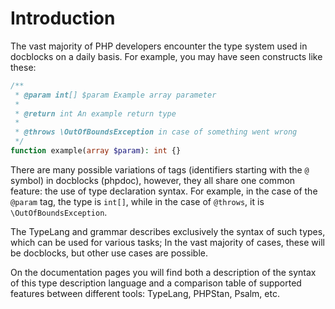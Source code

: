 # Introduction

The vast majority of PHP developers encounter the type system used in docblocks 
on a daily basis. For example, you may have seen constructs like these:

```php
/**
 * @param int[] $param Example array parameter
 *
 * @return int An example return type
 *
 * @throws \OutOfBoundsException in case of something went wrong
 */
function example(array $param): int {}
```

There are many possible variations of tags (identifiers starting with the `@` 
symbol) in docblocks (phpdoc), however, they all share one common feature: the 
use of type declaration syntax. For example, in the case of the `@param` tag,
the type is `int[]`, while in the case of `@throws`, it is `\OutOfBoundsException`.

The TypeLang and grammar describes exclusively the syntax of such types, which can 
be used for various tasks; In the vast majority of cases, these will be docblocks,
but other use cases are possible.

On the documentation pages you will find both a description of the syntax of this 
type description language and a comparison table of supported features between 
different tools: TypeLang, PHPStan, Psalm, etc.
